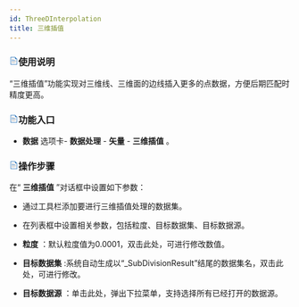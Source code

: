```yaml
---
id: ThreeDInterpolation
title: 三维插值  
---  
```

### ![](../../img/read.gif)使用说明



“三维插值”功能实现对三维线、三维面的边线插入更多的点数据，方便后期匹配时精度更高。



### ![](../../img/read.gif)功能入口



* **数据** 选项卡- **数据处理** - **矢量** - **三维插值** 。



### ![](../../img/read.gif)操作步骤



在“ **三维插值** ”对话框中设置如下参数：

* 通过工具栏添加要进行三维插值处理的数据集。

* 在列表框中设置相关参数，包括粒度、目标数据集、目标数据源。

* **粒度** ：默认粒度值为0.0001，双击此处，可进行修改数值。

* **目标数据集** :系统自动生成以“_SubDivisionResult”结尾的数据集名，双击此处，可进行修改。

* **目标数据源** ：单击此处，弹出下拉菜单，支持选择所有已经打开的数据源。

